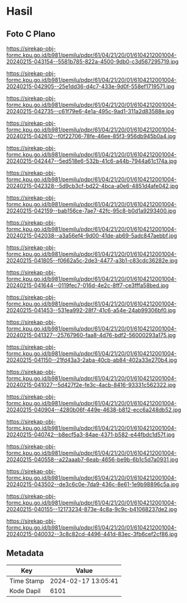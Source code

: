 # Hasil

## Foto C Plano

https://sirekap-obj-formc.kpu.go.id/b981/pemilu/pdpr/61/04/21/20/01/6104212001004-20240215-043154--5581b785-822a-4500-9db0-c3d567295719.jpg

https://sirekap-obj-formc.kpu.go.id/b981/pemilu/pdpr/61/04/21/20/01/6104212001004-20240215-042905--25e1dd36-d4c7-433e-9d0f-558ef1719571.jpg

https://sirekap-obj-formc.kpu.go.id/b981/pemilu/pdpr/61/04/21/20/01/6104212001004-20240215-042735--c61f79e6-4e1a-495c-9ad1-311a2d83588e.jpg

https://sirekap-obj-formc.kpu.go.id/b981/pemilu/pdpr/61/04/21/20/01/6104212001004-20240215-042612--f0f22706-78fe-46ee-85f3-956db945b0a4.jpg

https://sirekap-obj-formc.kpu.go.id/b981/pemilu/pdpr/61/04/21/20/01/6104212001004-20240215-042447--5ed518e6-532b-41c6-a44b-7944a61c174a.jpg

https://sirekap-obj-formc.kpu.go.id/b981/pemilu/pdpr/61/04/21/20/01/6104212001004-20240215-042328--5d9cb3cf-bd22-4bca-a0e6-4851d4afe042.jpg

https://sirekap-obj-formc.kpu.go.id/b981/pemilu/pdpr/61/04/21/20/01/6104212001004-20240215-042159--bab156ce-7ae7-42fc-95c8-b0d1a9293400.jpg

https://sirekap-obj-formc.kpu.go.id/b981/pemilu/pdpr/61/04/21/20/01/6104212001004-20240215-042038--a3a56ef4-9d00-41de-ab69-5adc847aebbf.jpg

https://sirekap-obj-formc.kpu.go.id/b981/pemilu/pdpr/61/04/21/20/01/6104212001004-20240215-041805--f0662a5c-2de3-4477-a3b1-c83cdc36282e.jpg

https://sirekap-obj-formc.kpu.go.id/b981/pemilu/pdpr/61/04/21/20/01/6104212001004-20240215-041644--0119fec7-016d-4e2c-8ff7-ce3fffa58bed.jpg

https://sirekap-obj-formc.kpu.go.id/b981/pemilu/pdpr/61/04/21/20/01/6104212001004-20240215-041453--531ea992-28f7-41c6-a54e-24ab99306bf0.jpg

https://sirekap-obj-formc.kpu.go.id/b981/pemilu/pdpr/61/04/21/20/01/6104212001004-20240215-041327--25767960-faa8-4d76-bdf2-56000293a175.jpg

https://sirekap-obj-formc.kpu.go.id/b981/pemilu/pdpr/61/04/21/20/01/6104212001004-20240215-041150--21fd43a3-2aba-40cb-ab84-402a33e270b4.jpg

https://sirekap-obj-formc.kpu.go.id/b981/pemilu/pdpr/61/04/21/20/01/6104212001004-20240215-041027--5d427f2e-fe3c-4acb-8416-93331c562322.jpg

https://sirekap-obj-formc.kpu.go.id/b981/pemilu/pdpr/61/04/21/20/01/6104212001004-20240215-040904--4280b06f-449e-4638-b812-ecc6a248db52.jpg

https://sirekap-obj-formc.kpu.go.id/b981/pemilu/pdpr/61/04/21/20/01/6104212001004-20240215-040742--b8ecf5a3-84ae-4371-b582-e44fbdc1d57f.jpg

https://sirekap-obj-formc.kpu.go.id/b981/pemilu/pdpr/61/04/21/20/01/6104212001004-20240215-040558--a22aaab7-6eab-4656-be9b-6b1c5d7a0931.jpg

https://sirekap-obj-formc.kpu.go.id/b981/pemilu/pdpr/61/04/21/20/01/6104212001004-20240215-043502--de3c6c0e-7da9-436c-8e61-1e9b98896c5a.jpg

https://sirekap-obj-formc.kpu.go.id/b981/pemilu/pdpr/61/04/21/20/01/6104212001004-20240215-040155--12173234-873e-4c8a-9c9c-b41068237de2.jpg

https://sirekap-obj-formc.kpu.go.id/b981/pemilu/pdpr/61/04/21/20/01/6104212001004-20240215-040032--3c8c82cd-4496-441d-83ec-3fb6cef2cf86.jpg


## Metadata

| Key        | Value               |
| ---------- | ------------------- |
| Time Stamp | 2024-02-17 13:05:41 |
| Kode Dapil | 6101                |



